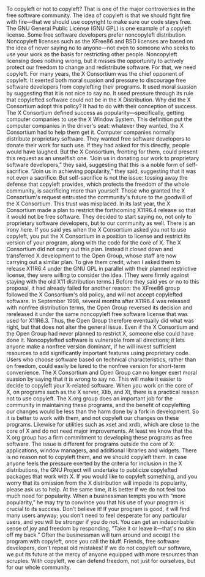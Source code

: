To copyleft or not to copyleft? That is one of the major controversies in the free software community. The idea of copyleft is that we should fight fire with fire—that we should use copyright to make sure our code stays free. The GNU General Public License (GNU GPL) is one example of a copyleft license. Some free software developers prefer noncopyleft distribution. Noncopyleft licenses such as the XFree86 and BSD licenses are based on the idea of never saying no to anyone—not even to someone who seeks to use your work as the basis for restricting other people. Noncopyleft licensing does nothing wrong, but it misses the opportunity to actively protect our freedom to change and redistribute software. For that, we need copyleft. For many years, the X Consortium was the chief opponent of copyleft. It exerted both moral suasion and pressure to discourage free software developers from copylefting their programs. It used moral suasion by suggesting that it is not nice to say no. It used pressure through its rule that copylefted software could not be in the X Distribution. Why did the X Consortium adopt this policy? It had to do with their conception of success. The X Consortium defined success as popularity—specifically, getting computer companies to use the X Window System. This definition put the computer companies in the driver's seat: whatever they wanted, the X Consortium had to help them get it. Computer companies normally distribute proprietary software. They wanted free software developers to donate their work for such use. If they had asked for this directly, people would have laughed. But the X Consortium, fronting for them, could present this request as an unselfish one. “Join us in donating our work to proprietary software developers,” they said, suggesting that this is a noble form of self-sacrifice. “Join us in achieving popularity,” they said, suggesting that it was not even a sacrifice. But self-sacrifice is not the issue: tossing away the defense that copyleft provides, which protects the freedom of the whole community, is sacrificing more than yourself. Those who granted the X Consortium's request entrusted the community's future to the goodwill of the X Consortium. This trust was misplaced. In its last year, the X Consortium made a plan to restrict the forthcoming X11R6.4 release so that it would not be free software. They decided to start saying no, not only to proprietary software developers, but to our community as well. There is an irony here. If you said yes when the X Consortium asked you not to use copyleft, you put the X Consortium in a position to license and restrict its version of your program, along with the code for the core of X. The X Consortium did not carry out this plan. Instead it closed down and transferred X development to the Open Group, whose staff are now carrying out a similar plan. To give them credit, when I asked them to release X11R6.4 under the GNU GPL in parallel with their planned restrictive license, they were willing to consider the idea. (They were firmly against staying with the old X11 distribution terms.) Before they said yes or no to this proposal, it had already failed for another reason: the XFree86 group followed the X Consortium's old policy, and will not accept copylefted software. In September 1998, several months after X11R6.4 was released with nonfree distribution terms, the Open Group reversed its decision and rereleased it under the same noncopyleft free software license that was used for X11R6.3. Thus, the Open Group therefore eventually did what was right, but that does not alter the general issue. Even if the X Consortium and the Open Group had never planned to restrict X, someone else could have done it. Noncopylefted software is vulnerable from all directions; it lets anyone make a nonfree version dominant, if he will invest sufficient resources to add significantly important features using proprietary code. Users who choose software based on technical characteristics, rather than on freedom, could easily be lured to the nonfree version for short-term convenience. The X Consortium and Open Group can no longer exert moral suasion by saying that it is wrong to say no. This will make it easier to decide to copyleft your X-related software. When you work on the core of X, on programs such as the X server, Xlib, and Xt, there is a practical reason not to use copyleft. The X.org group does an important job for the community in maintaining these programs, and the benefit of copylefting our changes would be less than the harm done by a fork in development. So it is better to work with them, and not copyleft our changes on these programs. Likewise for utilities such as xset and xrdb, which are close to the core of X and do not need major improvements. At least we know that the X.org group has a firm commitment to developing these programs as free software. The issue is different for programs outside the core of X: applications, window managers, and additional libraries and widgets. There is no reason not to copyleft them, and we should copyleft them. In case anyone feels the pressure exerted by the criteria for inclusion in the X distributions, the GNU Project will undertake to publicize copylefted packages that work with X. If you would like to copyleft something, and you worry that its omission from the X distribution will impede its popularity, please ask us to help. At the same time, it is better if we do not feel too much need for popularity. When a businessman tempts you with “more popularity,” he may try to convince you that his use of your program is crucial to its success. Don't believe it! If your program is good, it will find many users anyway; you don't need to feel desperate for any particular users, and you will be stronger if you do not. You can get an indescribable sense of joy and freedom by responding, “Take it or leave it—that's no skin off my back.” Often the businessman will turn around and accept the program with copyleft, once you call the bluff. Friends, free software developers, don't repeat old mistakes! If we do not copyleft our software, we put its future at the mercy of anyone equipped with more resources than scruples. With copyleft, we can defend freedom, not just for ourselves, but for our whole community.